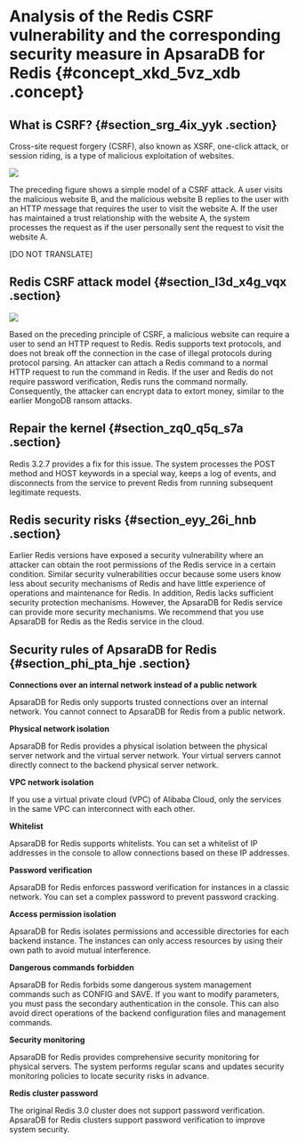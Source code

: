 # Analysis of the Redis CSRF vulnerability and the corresponding security measure in ApsaraDB for Redis {#concept_xkd_5vz_xdb .concept}

## What is CSRF? {#section_srg_4ix_yyk .section}

Cross-site request forgery \(CSRF\), also known as XSRF, one-click attack, or session riding, is a type of malicious exploitation of websites.

![](http://static-aliyun-doc.oss-cn-hangzhou.aliyuncs.com/assets/img/13767/15623122953937_en-US.png)

The preceding figure shows a simple model of a CSRF attack. A user visits the malicious website B, and the malicious website B replies to the user with an HTTP message that requires the user to visit the website A. If the user has maintained a trust relationship with the website A, the system processes the request as if the user personally sent the request to visit the website A.

\[DO NOT TRANSLATE\]

## Redis CSRF attack model {#section_l3d_x4g_vqx .section}

![](http://static-aliyun-doc.oss-cn-hangzhou.aliyuncs.com/assets/img/13767/15623122953938_en-US.png)

Based on the preceding principle of CSRF, a malicious website can require a user to send an HTTP request to Redis. Redis supports text protocols, and does not break off the connection in the case of illegal protocols during protocol parsing. An attacker can attach a Redis command to a normal HTTP request to run the command in Redis. If the user and Redis do not require password verification, Redis runs the command normally. Consequently, the attacker can encrypt data to extort money, similar to the earlier MongoDB ransom attacks.

## Repair the kernel {#section_zq0_q5q_s7a .section}

Redis 3.2.7 provides a fix for this issue. The system processes the POST method and HOST keywords in a special way, keeps a log of events, and disconnects from the service to prevent Redis from running subsequent legitimate requests.

## Redis security risks {#section_eyy_26i_hnb .section}

Earlier Redis versions have exposed a security vulnerability where an attacker can obtain the root permissions of the Redis service in a certain condition. Similar security vulnerabilities occur because some users know less about security mechanisms of Redis and have little experience of operations and maintenance for Redis. In addition, Redis lacks sufficient security protection mechanisms. However, the ApsaraDB for Redis service can provide more security mechanisms. We recommend that you use ApsaraDB for Redis as the Redis service in the cloud.

## Security rules of ApsaraDB for Redis {#section_phi_pta_hje .section}

**Connections over an internal network instead of a public network**

ApsaraDB for Redis only supports trusted connections over an internal network. You cannot connect to ApsaraDB for Redis from a public network.

**Physical network isolation**

ApsaraDB for Redis provides a physical isolation between the physical server network and the virtual server network. Your virtual servers cannot directly connect to the backend physical server network.

**VPC network isolation**

If you use a virtual private cloud \(VPC\) of Alibaba Cloud, only the services in the same VPC can interconnect with each other.

**Whitelist**

ApsaraDB for Redis supports whitelists. You can set a whitelist of IP addresses in the console to allow connections based on these IP addresses.

**Password verification**

ApsaraDB for Redis enforces password verification for instances in a classic network. You can set a complex password to prevent password cracking.

**Access permission isolation**

ApsaraDB for Redis isolates permissions and accessible directories for each backend instance. The instances can only access resources by using their own path to avoid mutual interference.

**Dangerous commands forbidden**

ApsaraDB for Redis forbids some dangerous system management commands such as CONFIG and SAVE. If you want to modify parameters, you must pass the secondary authentication in the console. This can also avoid direct operations of the backend configuration files and management commands.

**Security monitoring**

ApsaraDB for Redis provides comprehensive security monitoring for physical servers. The system performs regular scans and updates security monitoring policies to locate security risks in advance.

**Redis cluster password**

The original Redis 3.0 cluster does not support password verification. ApsaraDB for Redis clusters support password verification to improve system security.


